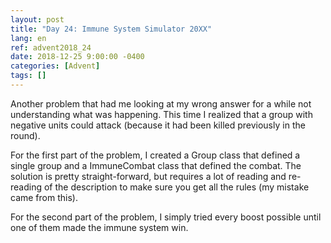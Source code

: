 ```yaml
---
layout: post
title: "Day 24: Immune System Simulator 20XX"
lang: en
ref: advent2018_24
date: 2018-12-25 9:00:00 -0400
categories: [Advent]
tags: []
---
```

Another problem that had me looking at my wrong answer for a while not understanding what was happening. This time I realized that a group with negative units could attack (because it had been killed previously in the round).

For the first part of the problem, I created a Group class that defined a single group and a ImmuneCombat class that defined the combat. The solution is pretty straight-forward, but requires a lot of reading and re-reading of the description to make sure you get all the rules (my mistake came from this).

For the second part of the problem, I simply tried every boost possible until one of them made the immune system win. 